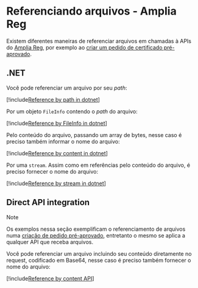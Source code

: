 ﻿# Referenciando arquivos - Amplia Reg

Existem diferentes maneiras de referenciar arquivos em chamadas à APIs do [Amplia Reg](../index.md), por exemplo ao
[criar um pedido de certificado pré-aprovado](preapproved-orders.md).

## .NET

Você pode referenciar um arquivo por seu *path*:

[!include[Reference by path in dotnet](../../../../includes/amplia-reg/file-reference-path-dotnet.md)]

Por um objeto `FileInfo` contendo o *path* do arquivo:

[!include[Reference by FileInfo in dotnet](../../../../includes/amplia-reg/file-reference-fileinfo-dotnet.md)]

Pelo conteúdo do arquivo, passando um array de bytes, nesse caso é preciso também informar o nome do arquivo:

[!include[Reference by content in dotnet](../../../../includes/amplia-reg/file-reference-content-dotnet.md)]

Por uma `stream`. Assim como em referências pelo conteúdo do arquivo, é preciso fornecer o nome do arquivo:

[!include[Reference by stream in dotnet](../../../../includes/amplia-reg/file-reference-stream-dotnet.md)]

<!--

Por URL absoluta. Nesse caso, o servidor da API irá baixar o arquivo do servidor da sua aplicação. A URL precisa ser
acessível publicamente com método `GET`. Quaisquer argumentos de autorização devem estar embutidos na própria URL:

[!include[Reference by URL in dotnet](../../../../includes/amplia-reg/file-reference-url-dotnet.md)]

-->

## Direct API integration

> [!NOTE]
> Os exemplos nessa seção exemplificam o referenciamento de arquivos numa [criação de pedido pré-aprovado](preapproved-orders.md),
> entretanto o mesmo se aplica a qualquer API que receba arquivos.

Você pode referenciar um arquivo incluindo seu conteúdo diretamente no request, codificado em Base64, nesse caso é preciso também fornecer o nome do arquivo:

[!include[Reference by content API](../../../../includes/amplia-reg/file-reference-content-api.md)]

<!--

Também por URL absoluta. Nesse caso, o servidor da API irá baixar o arquivo do servidor da sua aplicação. A URL precisa ser
acessível publicamente com método `GET`. Quaisquer argumentos de autorização devem estar embutidos na própria URL:

[!include[Reference by URL API](../../../../includes/amplia-reg/file-reference-url-api.md)]

-->
